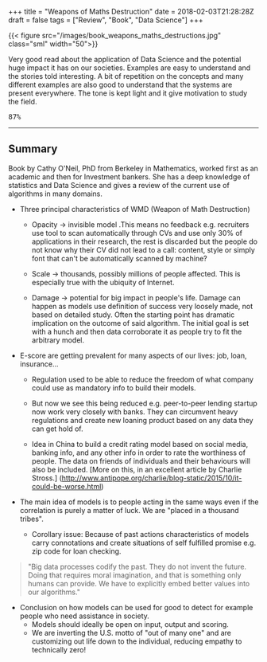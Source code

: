 +++
title = "Weapons of Maths Destruction"
date = 2018-02-03T21:28:28Z
draft = false
tags = ["Review", "Book", "Data Science"]
+++

{{< figure src="/images/book_weapons_maths_destructions.jpg"  class="sml" width="50">}}

Very good read about the application of Data Science and the potential huge impact it has on our societies. Examples are easy to understand and the stories told interesting. A bit of repetition on the concepts and many different examples are also good to understand that the systems are present everywhere. The tone is kept light and it give motivation to study the field.

<kbd>87%</kbd>

<!--more-->

***

## Summary

Book by Cathy O'Neil, PhD from Berkeley in Mathematics, worked first as an academic and then for Investment bankers. She has a deep knowledge of statistics and Data Science and gives a review of the current use of algorithms in many domains.

* Three principal characteristics of WMD (Weapon of Math Destruction)

  * Opacity → invisible model .This means no feedback e.g. recruiters use tool to scan automatically through CVs and use only 30% of applications in their research, the rest is discarded but the people do not know why their CV did not lead to a call: content, style or simply font that can't be automatically scanned by machine?

  * Scale → thousands, possibly millions of people affected. This is especially true with the ubiquity of Internet.

  * Damage → potential for big impact in people's life. Damage can happen as models use definition of success very loosely made, not based on detailed study. Often the starting point has dramatic implication on the outcome of said algorithm. The initial goal is set with a hunch and then data corroborate it as people try to fit the arbitrary model.

* E-score are getting prevalent for many aspects of our lives: job, loan, insurance... 
  * Regulation used to be able to reduce the freedom of what company could use as mandatory info to build their models.

  * But now we see this being reduced e.g. peer-to-peer lending startup now work very closely with banks. They can circumvent heavy regulations and create new loaning product based on any data they can get hold of.
	
  * Idea in China to build a credit rating model based on social media, banking info, and any other info in order to rate the worthiness of people. The data on friends of individuals and their behaviours will also be included. [More on this, in an excellent article by Charlie Stross.] (http://www.antipope.org/charlie/blog-static/2015/10/it-could-be-worse.html)
	
* The main idea of models is to people acting in the same ways even if the correlation is purely a matter of luck. We are "placed in a thousand tribes".
  * Corollary issue: Because of past actions characteristics of models carry connotations and create situations of self fulfilled promise e.g. zip code for loan checking.

> "Big data processes codify the past. They do not invent the future. Doing that 
> requires moral imagination, and that is something only humans can provide. We have 
> to explicitly embed better values into our algorithms."

* Conclusion on how models can be used for good to detect for example people who need assistance in society.
  * Models should ideally be open on input, output and scoring.
  * We are inverting the U.S. motto of "out of many one" and are customizing out life down to the individual, reducing empathy to technically zero!